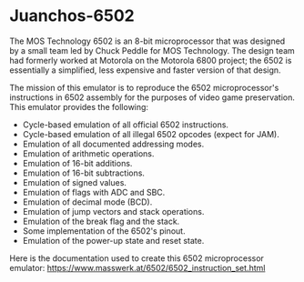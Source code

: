 # Juanchos-6502
The MOS Technology 6502 is an 8-bit microprocessor that was designed by a small team led by Chuck Peddle for MOS Technology. The design team had formerly worked at Motorola on the Motorola 6800 project; the 6502 is essentially a simplified, less expensive and faster version of that design.

The mission of this emulator is to reproduce the 6502 microprocessor's instructions in 6502 assembly for the purposes of video game preservation. This emulator provides the following:

- Cycle-based emulation of all official 6502 instructions.
- Cycle-based emulation of all illegal 6502 opcodes (expect for JAM).
- Emulation of all documented addressing modes.
- Emulation of arithmetic operations.
- Emulation of 16-bit additions.
- Emulation of 16-bit subtractions.
- Emulation of signed values.
- Emulation of flags with ADC and SBC.
- Emulation of decimal mode (BCD).
- Emulation of jump vectors and stack operations.
- Emulation of the break flag and the stack.
- Some implementation of the 6502's pinout.
- Emulation of the power-up state and reset state.

Here is the documentation used to create this 6502 microprocessor emulator: https://www.masswerk.at/6502/6502_instruction_set.html
